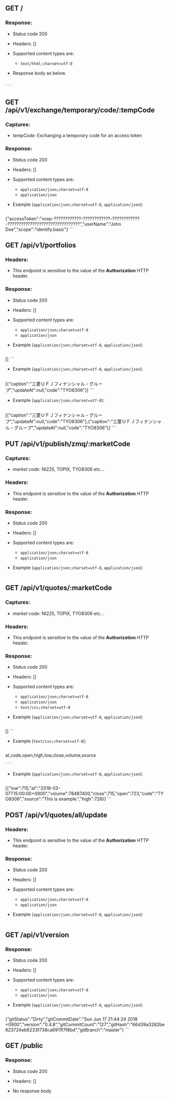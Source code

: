 ## GET /

### Response:

- Status code 200
- Headers: []

- Supported content types are:

    - `text/html;charset=utf-8`

- Response body as below.

    ```html
<!DOCTYPE HTML><html lang="ja"><head><meta charset="utf-8"><meta content="width=device-width, initial-scale=1" name="viewport"><title>Dashboard &#8212; TRACTOR</title><link href="https://fonts.googleapis.com/css?family=Roboto:400,300,500|Roboto+Mono|Roboto+Condensed:400,700&amp;subset=latin,latin-ext" type="text/css" rel="stylesheet"><link href="https://fonts.googleapis.com/icon?family=Material+Icons" rel="stylesheet"><link href="https://code.getmdl.io/1.3.0/material.blue_grey-lime.min.css" rel="stylesheet"><link href="https://fonts.googleapis.com/css?family=Gugi" rel="stylesheet"><script src="https://cdnjs.cloudflare.com/ajax/libs/dialog-polyfill/0.4.4/dialog-polyfill.min.js"></script><link href="https://cdnjs.cloudflare.com/ajax/libs/dialog-polyfill/0.4.4/dialog-polyfill.min.css" type="text/css" rel="stylesheet"><script src="https://cdn.polyfill.io/v2/polyfill.js?features=Event.focusin"></script></head><body><script src="public/main.js"></script><script>app = Elm.Main.fullscreen();</script></body></html>
    ```

## GET /api/v1/exchange/temporary/code/:tempCode

### Captures:

- *tempCode*: Exchanging a temporary code for an access token

### Response:

- Status code 200
- Headers: []

- Supported content types are:

    - `application/json;charset=utf-8`
    - `application/json`

- Example (`application/json;charset=utf-8`, `application/json`):

    ```javascript
{"accessToken":"xoxp-????????????-????????????-????????????-????????????????????????????????","userName":"John Doe","scope":"identify.basic"}
    ```

## GET /api/v1/portfolios

### Headers:

- This endpoint is sensitive to the value of the **Authorization** HTTP header.

### Response:

- Status code 200
- Headers: []

- Supported content types are:

    - `application/json;charset=utf-8`
    - `application/json`

- Example (`application/json;charset=utf-8`, `application/json`):

    ```javascript
[]
    ```

- Example (`application/json;charset=utf-8`, `application/json`):

    ```javascript
[{"caption":"三菱ＵＦＪフィナンシャル・グループ","updateAt":null,"code":"TYO8306"}]
    ```

- Example (`application/json;charset=utf-8`):

    ```javascript
[{"caption":"三菱ＵＦＪフィナンシャル・グループ","updateAt":null,"code":"TYO8306"},{"caption":"三菱ＵＦＪフィナンシャル・グループ","updateAt":null,"code":"TYO8306"}]
    ```

## PUT /api/v1/publish/zmq/:marketCode

### Captures:

- *market code*: NI225, TOPIX, TYO8306 etc...

### Headers:

- This endpoint is sensitive to the value of the **Authorization** HTTP header.

### Response:

- Status code 200
- Headers: []

- Supported content types are:

    - `application/json;charset=utf-8`
    - `application/json`

- Example (`application/json;charset=utf-8`, `application/json`):

    ```javascript

    ```

## GET /api/v1/quotes/:marketCode

### Captures:

- *market code*: NI225, TOPIX, TYO8306 etc...

### Headers:

- This endpoint is sensitive to the value of the **Authorization** HTTP header.

### Response:

- Status code 200
- Headers: []

- Supported content types are:

    - `application/json;charset=utf-8`
    - `application/json`
    - `text/csv;charset=utf-8`

- Example (`application/json;charset=utf-8`, `application/json`):

    ```javascript
[]
    ```

- Example (`text/csv;charset=utf-8`):

    ```
at,code,open,high,low,close,volume,source

    ```

- Example (`application/json;charset=utf-8`, `application/json`):

    ```javascript
[{"low":715,"at":"2018-03-07T15:00:00+0900","volume":78487400,"close":715,"open":723,"code":"TYO8306","source":"This is example.","high":726}]
    ```

## POST /api/v1/quotes/all/update

### Headers:

- This endpoint is sensitive to the value of the **Authorization** HTTP header.

### Response:

- Status code 200
- Headers: []

- Supported content types are:

    - `application/json;charset=utf-8`
    - `application/json`

- Example (`application/json;charset=utf-8`, `application/json`):

    ```javascript

    ```

## GET /api/v1/version

### Response:

- Status code 200
- Headers: []

- Supported content types are:

    - `application/json;charset=utf-8`
    - `application/json`

- Example (`application/json;charset=utf-8`, `application/json`):

    ```javascript
{"gitStatus":"Dirty","gitCommitDate":"Sun Jun 17 21:44:24 2018 +0900","version":"0.4.8","gitCommitCount":"127","gitHash":"66d39a3282be623724eb6233f738ca6911f7f8bd","gitBranch":"master"}
    ```

## GET /public

### Response:

- Status code 200
- Headers: []

- No response body

